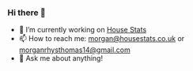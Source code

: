 ### Hi there 👋
- 🔭 I’m currently working on [House Stats](https://housestats.co.uk)
- 📫 How to reach me: morgan@housestats.co.uk or morganrhysthomas14@gmail.com
- 💬 Ask me about anything!

<!-- [Support Me](https://www.buymeacoffee.com/morganthomas) -->

<!--
**emtee14/emtee14** is a ✨ _special_ ✨ repository because its `README.md` (this file) appears on your GitHub profile.

Here are some ideas to get you started:


- 🌱 I’m currently learning ...
- 👯 I’m looking to collaborate on ...
- 🤔 I’m looking for help with ...
- 💬 Ask me about ...
- 📫 How to reach me: ...
- 😄 Pronouns: ...
- ⚡ Fun fact: ...
-->
